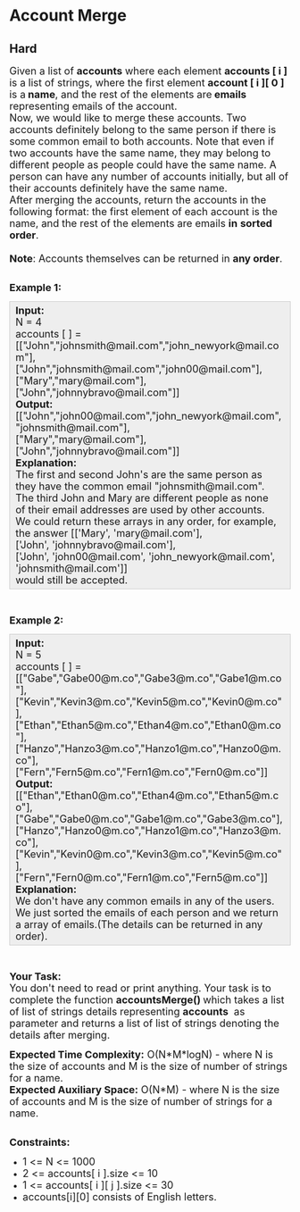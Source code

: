 # Account Merge
## Hard
<div class="problems_problem_content__Xm_eO"><p><span style="font-size:18px">Given a list&nbsp;of <strong>accounts</strong> where each element <strong>accounts [ i ] </strong>is a list&nbsp;of strings, where the first element <strong>account [ i ][ 0 ]&nbsp;</strong> is a<strong> name</strong>, and the rest of the elements are<strong> emails</strong> representing emails of the account.<br>
Now, we would like to merge these accounts. Two accounts definitely belong to the same person if there is some common email to both accounts. Note that even if two accounts have the same name, they may belong to different people as people could have the same name. A person can have any number of accounts initially, but all of their accounts definitely have the same name.<br>
After merging the accounts, return the accounts in the following format: the first element of each account is the name, and the rest of the elements are emails <strong>in</strong> <strong>sorted order</strong>.<br>
<br>
<strong>Note</strong>: Accounts themselves can be returned in <strong>any order</strong>.</span><br>
&nbsp;</p>

<p><span style="font-size:18px"><strong>Example 1:</strong></span></p>

<div style="background: rgb(238, 238, 238); border: 1px solid rgb(204, 204, 204); padding: 5px 10px; --darkreader-inline-bgimage: initial; --darkreader-inline-bgcolor: #2a2c2e; --darkreader-inline-border-top: #474d50; --darkreader-inline-border-right: #474d50; --darkreader-inline-border-bottom: #474d50; --darkreader-inline-border-left: #474d50;" data-darkreader-inline-bgimage="" data-darkreader-inline-bgcolor="" data-darkreader-inline-border-top="" data-darkreader-inline-border-right="" data-darkreader-inline-border-bottom="" data-darkreader-inline-border-left=""><span style="font-size:18px"><strong>Input:</strong><br>
N = 4<br>
accounts [ ] =<br>
[["John","johnsmith@mail.com","john_newyork@mail.com"],<br>
["John","johnsmith@mail.com","john00@mail.com"],<br>
["Mary","mary@mail.com"],<br>
["John","johnnybravo@mail.com"]]<br>
<strong>Output:</strong><br>
[["John","john00@mail.com","john_newyork@mail.com", "johnsmith@mail.com"],<br>
["Mary","mary@mail.com"],<br>
["John","johnnybravo@mail.com"]]<br>
<strong>Explanation:</strong><br>
The first and second John's are the same person as<br>
they have the common email "johnsmith@mail.com".<br>
The third John and Mary are different people as none<br>
of their email addresses are used by other accounts.<br>
We could return these arrays&nbsp;in any order, for example,<br>
the answer [['Mary', 'mary@mail.com'],<br>
['John', 'johnnybravo@mail.com'],<br>
['John', 'john00@mail.com', 'john_newyork@mail.com',<br>
'johnsmith@mail.com']]<br>
would still be accepted.</span></div>

<p>&nbsp;</p>

<p><span style="font-size:18px"><strong>Example 2:</strong></span></p>

<div style="background: rgb(238, 238, 238); border: 1px solid rgb(204, 204, 204); padding: 5px 10px; --darkreader-inline-bgimage: initial; --darkreader-inline-bgcolor: #2a2c2e; --darkreader-inline-border-top: #474d50; --darkreader-inline-border-right: #474d50; --darkreader-inline-border-bottom: #474d50; --darkreader-inline-border-left: #474d50;" data-darkreader-inline-bgimage="" data-darkreader-inline-bgcolor="" data-darkreader-inline-border-top="" data-darkreader-inline-border-right="" data-darkreader-inline-border-bottom="" data-darkreader-inline-border-left=""><span style="font-size:18px"><strong>Input:</strong><br>
N = 5<br>
accounts [ ] =<br>
[["Gabe","Gabe00@m.co","Gabe3@m.co","Gabe1@m.co"],<br>
["Kevin","Kevin3@m.co","Kevin5@m.co","Kevin0@m.co"],<br>
["Ethan","Ethan5@m.co","Ethan4@m.co","Ethan0@m.co"],<br>
["Hanzo","Hanzo3@m.co","Hanzo1@m.co","Hanzo0@m.co"],<br>
["Fern","Fern5@m.co","Fern1@m.co","Fern0@m.co"]]<br>
<strong>Output:</strong><br>
[["Ethan","Ethan0@m.co","Ethan4@m.co","Ethan5@m.co"],<br>
["Gabe","Gabe0@m.co","Gabe1@m.co","Gabe3@m.co"],<br>
["Hanzo","Hanzo0@m.co","Hanzo1@m.co","Hanzo3@m.co"],<br>
["Kevin","Kevin0@m.co","Kevin3@m.co","Kevin5@m.co"],<br>
["Fern","Fern0@m.co","Fern1@m.co","Fern5@m.co"]]<br>
<strong>Explanation:</strong><br>
We don't have any common emails in any of the users.<br>
We just sorted the emails of each person and we return a array of emails.(The details can be returned in any order).</span></div>

<p>&nbsp;</p>

<p><span style="font-size:18px"><strong>Your Task:</strong><br>
You don't need to read or print anything. Your task is to complete the function&nbsp;<strong>accountsMerge</strong><strong>()&nbsp;</strong>which takes a list of list of strings details representing <strong>accounts</strong>&nbsp;&nbsp;as parameter and returns a&nbsp;list of list of strings denoting the details&nbsp;after merging.</span></p>

<p><span style="font-size:18px"><strong>Expected Time Complexity:</strong>&nbsp;O(N*M*logN) - where N is the size of accounts&nbsp;and M is the size of number of strings for a name.<br>
<strong>Expected Auxiliary Space:</strong>&nbsp;O(N*M) - where N is the size of accounts&nbsp;and M is the size of number of strings for a name.</span><br>
&nbsp;</p>

<p><span style="font-size:18px"><strong>Constraints:</strong></span></p>

<ul>
	<li><span style="font-size:18px">1 &lt;= N&nbsp;&lt;= 1000</span></li>
	<li><span style="font-size:18px">2 &lt;= accounts[ i ].size&nbsp;&lt;= 10</span></li>
	<li><span style="font-size:18px">1 &lt;= accounts[ i ][ j ].size&nbsp;&lt;= 30</span></li>
	<li><span style="font-size:18px">accounts[i][0]&nbsp;consists of English letters.</span></li>
</ul>
</div>